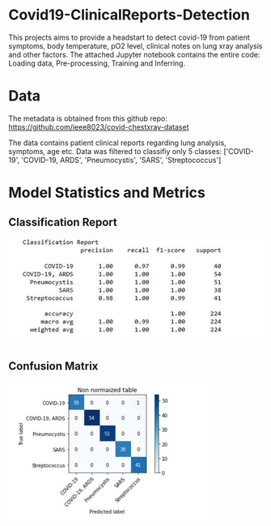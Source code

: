 # Covid19-ClinicalReports-Detection
This projects aims to provide a headstart to detect covid-19 from patient symptoms, body temperature, pO2 level, clinical notes on lung xray analysis and other factors.
The attached Jupyter notebook contains the entire code: Loading data, Pre-processing, Training and Inferring. 

# Data
The metadata is obtained from this github repo: https://github.com/ieee8023/covid-chestxray-dataset

The data contains patient clinical reports regarding lung analysis, symptoms, age etc. Data was filtered to classifiy only 5 classes: ['COVID-19', 'COVID-19, ARDS', 'Pneumocystis', 'SARS', 'Streptococcus']

# Model Statistics and Metrics

## Classification Report
![Neural Network Model](https://github.com/hananshafi/Covid19-ClinicalReports-Detection/blob/master/images/c_report.JPG)

## Confusion Matrix
![Neural Network Model](https://github.com/hananshafi/Covid19-ClinicalReports-Detection/blob/master/images/C_matrix.JPG)

